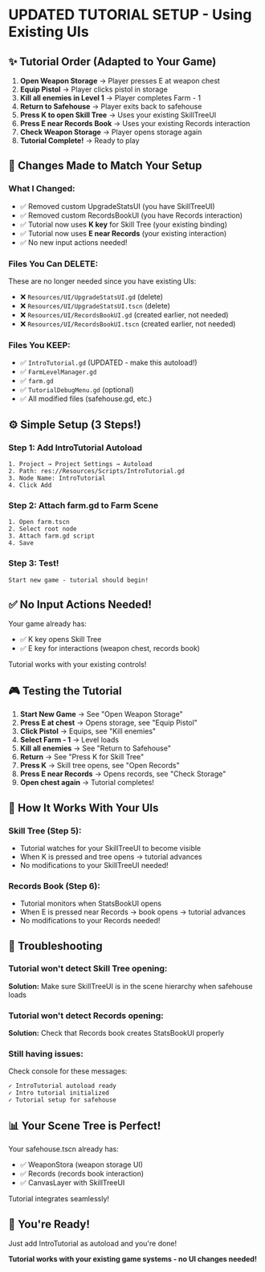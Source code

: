 # UPDATED TUTORIAL SETUP - Using Existing UIs

## ✨ Tutorial Order (Adapted to Your Game)

1. **Open Weapon Storage** → Player presses E at weapon chest
2. **Equip Pistol** → Player clicks pistol in storage
3. **Kill all enemies in Level 1** → Player completes Farm - 1
4. **Return to Safehouse** → Player exits back to safehouse
5. **Press K to open Skill Tree** → Uses your existing SkillTreeUI
6. **Press E near Records Book** → Uses your existing Records interaction
7. **Check Weapon Storage** → Player opens storage again
8. **Tutorial Complete!** → Ready to play

## 📝 Changes Made to Match Your Setup

### What I Changed:
- ✅ Removed custom UpgradeStatsUI (you have SkillTreeUI)
- ✅ Removed custom RecordsBookUI (you have Records interaction)
- ✅ Tutorial now uses **K key** for Skill Tree (your existing binding)
- ✅ Tutorial now uses **E near Records** (your existing interaction)
- ✅ No new input actions needed!

### Files You Can DELETE:
These are no longer needed since you have existing UIs:
- ❌ `Resources/UI/UpgradeStatsUI.gd` (delete)
- ❌ `Resources/UI/UpgradeStatsUI.tscn` (delete)
- ❌ `Resources/UI/RecordsBookUI.gd` (created earlier, not needed)
- ❌ `Resources/UI/RecordsBookUI.tscn` (created earlier, not needed)

### Files You KEEP:
- ✅ `IntroTutorial.gd` (UPDATED - make this autoload!)
- ✅ `FarmLevelManager.gd`
- ✅ `farm.gd`
- ✅ `TutorialDebugMenu.gd` (optional)
- ✅ All modified files (safehouse.gd, etc.)

## ⚙️ Simple Setup (3 Steps!)

### Step 1: Add IntroTutorial Autoload
```
1. Project → Project Settings → Autoload
2. Path: res://Resources/Scripts/IntroTutorial.gd  
3. Node Name: IntroTutorial
4. Click Add
```

### Step 2: Attach farm.gd to Farm Scene
```
1. Open farm.tscn
2. Select root node
3. Attach farm.gd script
4. Save
```

### Step 3: Test!
```
Start new game - tutorial should begin!
```

## ✅ No Input Actions Needed!

Your game already has:
- ✅ K key opens Skill Tree
- ✅ E key for interactions (weapon chest, records book)

Tutorial works with your existing controls!

## 🎮 Testing the Tutorial

1. **Start New Game** → See "Open Weapon Storage"
2. **Press E at chest** → Opens storage, see "Equip Pistol"
3. **Click Pistol** → Equips, see "Kill enemies"
4. **Select Farm - 1** → Level loads
5. **Kill all enemies** → See "Return to Safehouse"
6. **Return** → See "Press K for Skill Tree"
7. **Press K** → Skill tree opens, see "Open Records"
8. **Press E near Records** → Opens records, see "Check Storage"
9. **Open chest again** → Tutorial completes!

## 🔧 How It Works With Your UIs

### Skill Tree (Step 5):
- Tutorial watches for your SkillTreeUI to become visible
- When K is pressed and tree opens → tutorial advances
- No modifications to your SkillTreeUI needed!

### Records Book (Step 6):
- Tutorial monitors when StatsBookUI opens
- When E is pressed near Records → book opens → tutorial advances
- No modifications to your Records needed!

## 🐛 Troubleshooting

### Tutorial won't detect Skill Tree opening:
**Solution:** Make sure SkillTreeUI is in the scene hierarchy when safehouse loads

### Tutorial won't detect Records opening:
**Solution:** Check that Records book creates StatsBookUI properly

### Still having issues:
Check console for these messages:
```
✓ IntroTutorial autoload ready
✓ Intro tutorial initialized
✓ Tutorial setup for safehouse
```

## 📊 Your Scene Tree is Perfect!

Your safehouse.tscn already has:
- ✅ WeaponStora (weapon storage UI)
- ✅ Records (records book interaction)
- ✅ CanvasLayer with SkillTreeUI

Tutorial integrates seamlessly!

## 🚀 You're Ready!

Just add IntroTutorial as autoload and you're done!

**Tutorial works with your existing game systems - no UI changes needed!**
